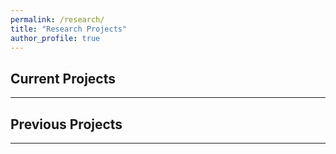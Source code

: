 ```yaml
---
permalink: /research/
title: "Research Projects"
author_profile: true
---
```


## Current Projects
____

## Previous Projects
____

